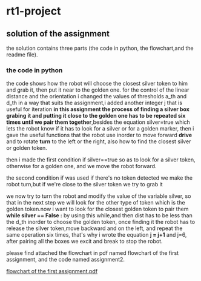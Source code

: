 # rt1-project  

## solution of the assignment 

the solution contains three parts (the code in python, the flowchart,and the readme file).

### the code in python

the code shows how the robot will choose the closest silver token to him and grab it, then put it near to the golden 
one. for the control of the linear distance and the orientation i changed the values of thresholds a_th and d_th in a 
way that suits the assignment,i added another integer j that is useful for iteration **in this assignment the process 
of finding a silver box grabing it and putting it close to the golden one has to be repeated six times until we pair 
them together**,besides the equation silver=true which lets the robot know if it has to look for a silver or for a 
golden marker, then i gave the useful functions that the robot use  inorder to move forward **drive** and to 
rotate **turn** to the left or the right, also how to find the closest silver or golden token.  

then i made the first condition if silver==true so as to look for a silver token, otherwise for a golden one, and we 
move the robot forward.  

the second condition if was used if there's no token detected we make the robot turn,but if we're close to the silver 
token we try to grab it  

we now try to turn the robot and modify the value of the variable silver, so that in the next step we will look for the 
other type of token which is the golden token.now i want to look for the closest golden token to pair them **while 
silver == False :** by using this while,and then dist has to be less than the d_th inorder to choose the golden token, 
once finding it the robot has to release the silver token,move backward and on the left, and repeat the same operation 
six times, that's why i wrote the equation **j = j+1** and j=6, after pairing all the boxes we excit and break to stop 
the robot.  

please find attached the flowchart in pdf named flowchart of the first assignment, and the code named assignment2.  

[flowchart of the first assignment.pdf](https://github.com/benkredda/rt1-project/files/10016418/flowchart.of.the.first.assignment.pdf)





